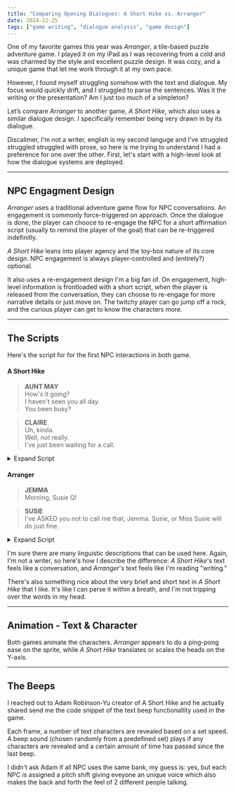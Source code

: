 ```yaml
---
title: "Comparing Opening Dialogues: A Short Hike vs. Arranger"
date: 2024-12-25
tags: ["game writing", "dialogue analysis", "game design"]
---
```


One of my favorite games this year was *Arranger*, a tile-based puzzle adventure game. I played it on my iPad as I was recovering from a cold and was charmed by the style and excellent puzzle design. It was cozy, and a unique game that let me work through it at my own pace.  

However, I found myself struggling somehow with the text and dialogue. My focus would quickly drift, and I struggled to parse the sentences. Was it the writing or the presentation? Am I just too much of a simpleton?

Let’s compare *Arranger* to another game, *A Short Hike*, which also uses a similar dialogue design. I specifically remember being very drawn in by its dialogue. 

Discalimer, I'm not a writer, english is my second languge and I've struggled struggled struggled with prose, so here is me trying to understand I had a preference for one over the other. First, let's start with a high-level look at how the dialogue systems are deployed.  

---

## NPC Engagment Design

*Arranger* uses a traditional adventure game flow for NPC conversations. An engagement is commonly force-triggered on approach. Once the dialogue is done, the player can chooce to re-engage the NPC for a short affirmation script (usually to remind the player of the goal) that can be re-triggered indefinitly. 

*A Short Hike* leans into player agency and the toy-box nature of its core design. NPC engagement is always player-controlled and (entirely?) optional. 

It also uses a re-engagement design I'm a big fan of. On engagement, high-level information is frontloaded with a short script, when the player is released from the conversation, they can choose to re-engage for more narrative details or just move on. The twitchy player can go jump off a rock, and the curious player can get to know the characters more. 


---

## The Scripts

Here's the script for for the first NPC interactions in both game. 

#### A Short Hike

> **AUNT MAY**  
> How's it going?  
> I haven't seen you all day.  
> You been busy?  

> **CLAIRE**  
> Uh, kinda.  
> Well, not really.  
> I've just been waiting for a call.  

<details>
<summary>Expand Script</summary>

> **AUNT MAY**  
> Well, there's your problem!  
> There is no reception out here.  

> **CLAIRE**  
> Wait,  
> WHAT!?  

> **AUNT MAY**  
> Yeah, I mean, pretty much no reception.  
> You might be able to get some at Hawk Peak.  

> **CLAIRE**  
> Oh... yeah, I guess.  
> But that's pretty far, isn't it?  

> **AUNT MAY**  
> It's not that far!  
> We've all made the trek before.  
> I figured you would have gone already.  

> **CLAIRE**  
> Oh... yeah.  
> I've been meaning to go.  
> But... I just... I haven't gotten around to it yet.  

> **AUNT MAY**  
> Well, today's as good a day as any.  

> **CLAIRE**  
> ...  

> **AUNT MAY**  
> Just take White Beach Trail and head north at the fork.  
> Then follow the signs to Hawk's Peak.  
> No problem!

</details>


#### Arranger

> **JEMMA**  
> Morning, Susie Q!  

> **SUSIE**  
> I've ASKED you not to call me that, Jemma.  Susie, or Miss Susie will do just fine.  

<details>
<summary>Expand Script</summary>

> **JEMMA**  
> Aw, c'mon! This might be the last day I ever get to use it!  
> Wouldn't that be sad if you never got to hear it again?  

> **SUSIE**  
> Devastating. Now today's a big day. Are you feeling ready?  
> You'll need to be prepared for anything out there...  
> ...no one would blame you if today WEREN'T the day, after all...  

> **JEMMA**  
> It's the day, Miss Susie! I'm ready!  

> **SUSIE**  
> Hmm. It pains me to say it, but you actually DO look ready this time.  

> **JEMMA**  
> I am! Will you come with me to open the gate?  

> **SUSIE**  
> I wouldn't miss it. Now where did I put that gate key?  

</details>



I'm sure there are many linguistic descriptions that can be used here. Again, I'm not a writer, so here's how I describe the difference: *A Short Hike*'s text feels like a conversation, and *Arranger*'s text feels like I'm reading "writing." 

There's also something nice about the very brief and short text in *A Short Hike* that I like. It's like I can parse it within a breath, and I'm not tripping over the words in my head. 

---

## Animation -  Text & Character

Both games animate the characters. *Arranger* appears to do a ping-pong ease on the sprite, while *A Short Hike* translates or scales the heads on the Y-axis.  

---

## The Beeps

I reached out to Adam Robinson-Yu creator of A Short Hike and he actually shared send me the code snippet of the text beep functionallity used in the game.  

Each frame, a number of text characters are revealed based on a set speed. A beep sound (chosen randomly from a predefined set) plays if any characters are revealed and a certain amount of time has passed since the last beep.

I didn't ask Adam if all NPC uses the same bank, my guess is: yes, but each NPC is assigned a pitch shift giving eveyone an unique voice which also makes the back and forth the feel of 2 different people talking.



